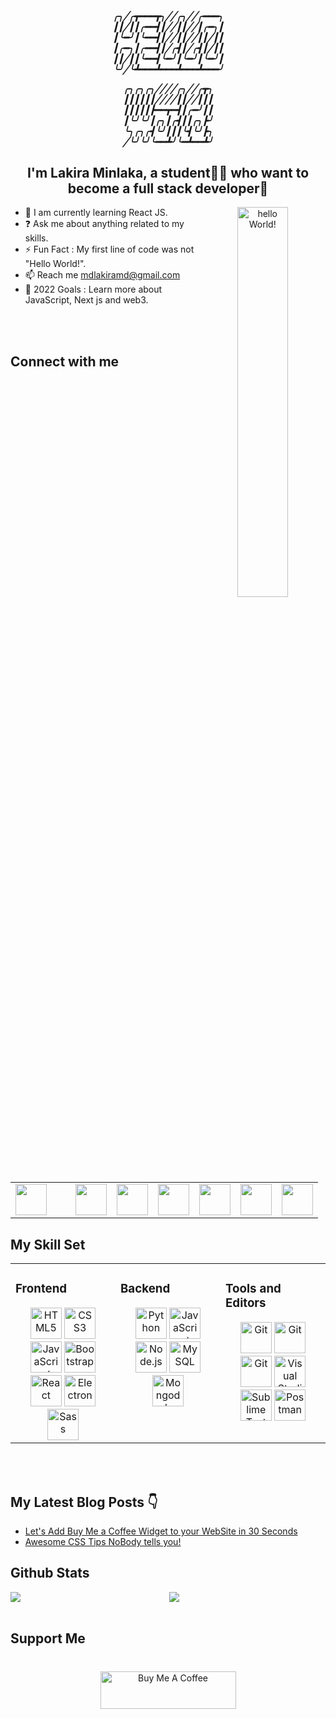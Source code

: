 <div align="center">
<h5>
╭╮╱╭┳━━━┳╮╱╱╭╮╱╱╭━━━╮<br>
┃┃╱┃┃╭━━┫┃╱╱┃┃╱╱┃╭━╮┃<br>
┃╰━╯┃╰━━┫┃╱╱┃┃╱╱┃┃╱┃┃<br>
┃╭━╮┃╭━━┫┃╱╭┫┃╱╭┫┃╱┃┃<br>
┃┃╱┃┃╰━━┫╰━╯┃╰━╯┃╰━╯┃<br>
╰╯╱╰┻━━━┻━━━┻━━━┻━━━╯<br>
 
╭╮╭╮╭╮╱╱╱╱╭╮╱╱╭┳╮<br>
┃┃┃┃┃┃╱╱╱╱┃┃╱╱┃┃┃<br>
┃┃┃┃┃┣━━┳━┫┃╭━╯┃┃<br>
┃╰╯╰╯┃╭╮┃╭┫┃┃╭╮┣╯<br>
╰╮╭╮╭┫╰╯┃┃┃╰┫╰╯┣╮<br>
╱╰╯╰╯╰━━┻╯╰━┻━━┻╯<br>
</h5>

 ## <div align="center">I'm Lakira Minlaka, a student👨‍🎓 who want to become a full stack developer🚀</div> 
<img src="https://github.com/LeomundHunt/LeomundHunt/blob/main/hi-hello.gif" style="width: 40%"  alt="hello World!" align="right"/>
</div>  
  

 
  
- 🌱 I am currently learning React JS.
- ❓ Ask me about anything related to my skills.
- ⚡ Fun Fact : My first line of code was not "Hello World!".
- 📫 Reach me mdlakiramd@gmail.com
- 🥅 2022 Goals : Learn more about JavaScript, Next js and web3.
 

<br/>  

<br/>


## Connect with me  
<div align="center">
 <table>
  <td>
<a href="https://github.com/LakiraMD" target="_blank" title="github">
<img src="https://github.com/get-icon/geticon/blob/master/icons/github-icon.svg"  width="50px" height="50px" style="margin-right: 30px"/>
</a>
  </td>
  <td>
<a href="https://twitter.com/Lakira_MD" target="_blank" title="twitter">
<img src="https://github.com/get-icon/geticon/blob/master/icons/twitter.svg"  width="50px" height="50px" />
</a>
  </td>
  <td>
<a href="https://linkedin.com/in/lakiramd" target="_blank" title="linkedin">
<img src="https://github.com/get-icon/geticon/blob/master/icons/linkedin-icon.svg" width="50px" height="50px" />
</a>
   
  </td>
  <td>
<a href="https://dev.to/lakiramd" target="_blank" title="devto">
<img src="https://github.com/get-icon/geticon/blob/master/icons/devto.svg"  width="50px" height="50px" />
</a>
  </td>
  <td>
<a href="https://instagram.com/youth_coder" target="_blank" title="instagram">
<img src="https://github.com/get-icon/geticon/blob/master/icons/instagram-icon.svg"  width="50px" height="50px" />
</a>  
  </td>
  <td>
<a href="https://hashnode.com/@lakira-md" target="_blank" title="hashnode">
<img src="https://github.com/get-icon/geticon/blob/master/icons/hashnode.svg" width="50px" height="50px" />
</a>
  </td>
  <td>
<a href="https://stackoverflow.com/users/15799999/lakira-minlaka" target="_blank" title="stackoverflow">
<img src="https://github.com/get-icon/geticon/blob/master/icons/stackoverflow-icon.svg" width="50px" height="50px" />
</a>
  </td>
 </table>
</div>  

## My Skill Set  
<table><tr><td valign="top" width="33%">



### Frontend  
<div align="center"> 
<a href="https://www.w3.org/TR/html5/" title="HTML5"><img src="https://github.com/get-icon/geticon/raw/master/icons/html-5.svg" alt="HTML5" width="50px" height="50px"></a>
<a href="https://www.w3.org/TR/CSS/" title="CSS3"><img src="https://github.com/get-icon/geticon/raw/master/icons/css-3.svg" alt="CSS3" width="50px" height="50px"></a>
<a href="https://developer.mozilla.org/en-US/docs/Web/JavaScript" title="JavaScript"><img src="https://github.com/get-icon/geticon/raw/master/icons/javascript.svg" alt="JavaScript" width="50px" height="50px"></a>
<a href="https://getbootstrap.com/" title="Bootstrap"><img src="https://github.com/get-icon/geticon/raw/master/icons/bootstrap.svg" alt="Bootstrap" width="50px" height="50px"></a>
<a href="https://reactjs.org/" title="React"><img src="https://github.com/get-icon/geticon/raw/master/icons/react.svg" alt="React" width="50px" height="50px"></a>
<a href="https://www.electronjs.org/" title="Electron"><img src="https://github.com/get-icon/geticon/raw/master/icons/electron.svg" alt="Electron" width="50px" height="50px"></a>
<a href="https://sass-lang.com/" title="Sass"><img src="https://github.com/get-icon/geticon/raw/master/icons/sass.svg" alt="Sass" width="50px" height="50px"></a>


</td><td valign="top" width="33%">



### Backend  
<div align="center">  
<a href="https://www.python.org/" title="Python"><img src="https://github.com/get-icon/geticon/raw/master/icons/python.svg" alt="Python" width="50px" height="50px"></a>
<a href="https://developer.mozilla.org/en-US/docs/Web/JavaScript" title="JavaScript"><img src="https://github.com/get-icon/geticon/raw/master/icons/javascript.svg" alt="JavaScript" width="50px" height="50px"></a>
<a href="https://nodejs.org/" title="Node.js"><img src="https://github.com/get-icon/geticon/raw/master/icons/nodejs-icon.svg" alt="Node.js" width="50px" height="50px"></a>
<a href="https://dev.mysql.com/" title="MySQL"><img src="https://github.com/get-icon/geticon/raw/master/icons/mysql.svg" alt="MySQL" width="50px" height="50px"></a>
 <a href="https://www.mongodb.com/" title="Mongodb"><img src="https://github.com/get-icon/geticon/blob/master/icons/mongodb-icon.svg" alt="Mongodb" width="50px" height="50px"></a>

 </div>

</td><td valign="top" width="33%">



### Tools and Editors
<div align="center">  

<a href="https://www.linux.org/" title="Bash"><img src="https://github.com/get-icon/geticon/blob/master/icons/linux-tux.svg" alt="Git" width="50px" height="50px"></a>
<a href="https://git-scm.com/" title="Git"><img src="https://github.com/get-icon/geticon/raw/master/icons/git-icon.svg" alt="Git" width="50px" height="50px"></a>
<a href="https://www.gnu.org/software/bash/" title="Bash"><img src="https://github.com/get-icon/geticon/blob/master/icons/bash.svg" alt="Git" width="50px" height="50px"></a>
 <a href="https://code.visualstudio.com/" title="Visual Studio Code"><img src="https://github.com/get-icon/geticon/raw/master/icons/visual-studio-code.svg" alt="Visual Studio Code" width="50px" height="50px"></a>
<a href="https://www.sublimetext.com/" title="Sublime Text"><img src="https://github.com/get-icon/geticon/raw/master/icons/sublime-text.svg" alt="Sublime Text" width="50px" height="50px"></a>
<a href="https://www.postman.com" title="Postman"><img src="https://github.com/get-icon/geticon/blob/master/icons/postman.svg" alt="Postman" width="50px" height="50px"></a>
</div>

</td></tr></table>  

<br/>  



  

<br/>  

## My Latest Blog Posts 👇
 <!-- BLOG-POST-LIST:START -->
- [Let&#39;s Add Buy Me a Coffee Widget to your WebSite in 30 Seconds](https://blog.lakiramd.com/lets-add-buy-me-a-coffee-widget-to-your-website-in-30-seconds)
- [Awesome CSS Tips NoBody tells you!](https://blog.lakiramd.com/awesome-css-tips-nobody-tells-you)
<!-- BLOG-POST-LIST:END -->

## Github Stats  
<div align="center"><img src="https://github-readme-stats.vercel.app/api?username=LakiraMD&show_icons=true&count_private=true&hide_border=true&theme=algolia" align="left" /> <img src="https://github-readme-stats.vercel.app/api/top-langs/?username=LakiraMD&hide_border=true&layout=compact&theme=algolia" align="rightr" /></div> 

<br/>  

## Support Me
<div align="center" style="margin-top: 40px">
  <a href="https://www.buymeacoffee.com/lakira" target="_blank"><img src="https://cdn.buymeacoffee.com/buttons/v2/default-green.png" alt="Buy Me A Coffee" style="height: 60px !important;width: 217px !important;" ></a>
  <br /><br />
</div>
